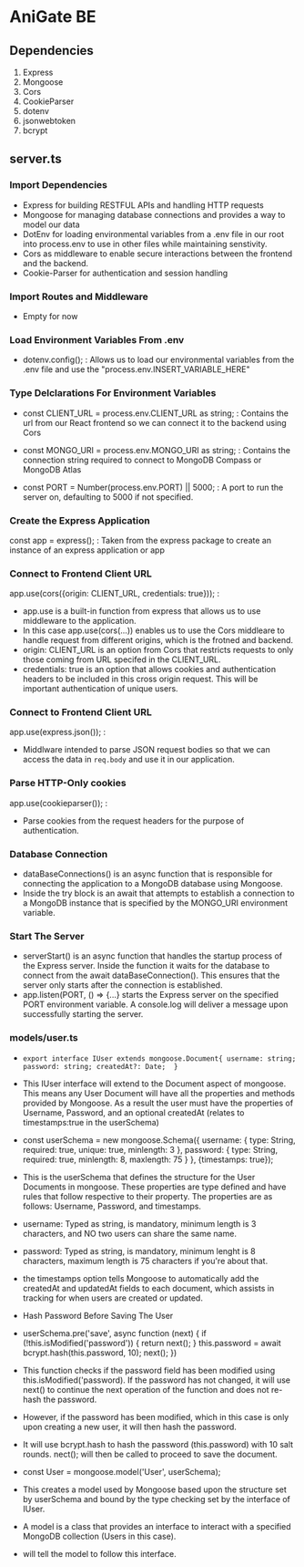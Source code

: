 # AniGate BE

## Dependencies
1. Express
2. Mongoose
3. Cors
4. CookieParser
5. dotenv
6. jsonwebtoken
7. bcrypt

## server.ts
### Import Dependencies
- Express for building RESTFUL APIs and handling HTTP requests
- Mongoose for managing database connections and provides a way to model our data
- DotEnv for loading environmental variables from a .env file in our root into process.env to use in other files while maintaining senstivity.
- Cors as middleware to enable secure interactions between the frontend and the backend.
- Cookie-Parser for authentication and session handling

### Import Routes and Middleware
- Empty for now

### Load Environment Variables From .env
- dotenv.config(); : Allows us to load our environmental variables from the .env file and use the "process.env.INSERT_VARIABLE_HERE" 

### Type Delclarations For Environment Variables
- const CLIENT_URL = process.env.CLIENT_URL as string; : Contains the url from our React frontend so we can connect it to the backend using Cors

- const MONGO_URI = process.env.MONGO_URI as string; : Contains the connection string required to connect to MongoDB Compass or MongoDB Atlas

- const PORT = Number(process.env.PORT) || 5000; : A port to run the server on, defaulting to 5000 if not specified.

### Create the Express Application
const app = express(); : Taken from the express package to create an instance of an express application or app

### Connect to Frontend Client URL
app.use(cors({origin: CLIENT_URL, credentials: true})); : 
- app.use is a built-in function from express that allows us to use middleware to the application. 
- In this case app.use(cors(...)) enables us to use the Cors middleare to handle request from different origins, which is the frotned and backend. 
- origin: CLIENT_URL is an option from Cors that restricts requests to only those coming from URL specifed in the CLIENT_URL.
- credentials: true is an option that allows cookies and authentication headers to be included in this cross origin request. This will be important authentication of unique users.

### Connect to Frontend Client URL
app.use(express.json()); : 
-  Middlware intended to parse JSON request bodies so that we can access the data in `req.body` and use it in our application.

### Parse HTTP-Only cookies
app.use(cookieparser()); : 
- Parse cookies from the request headers for the purpose of authentication.

### Database Connection
- dataBaseConnections() is an async function that is responsible for connecting the application to a MongoDB database using Mongoose. 
- Inside the try block is an await that attempts to establish a connection to a MongoDB instance that is specified by the MONGO_URI environment variable.

### Start The Server
- serverStart() is an async function that handles the startup process of the Express server. Inside the function it waits for the database to connect from the await dataBaseConnection(). This ensures that the server only starts after the connection is established.
- app.listen(PORT, () => {...} starts the Express server on the specified PORT environment variable. A console.log will deliver a message upon successfully starting the server.

### models/user.ts

- `export interface IUser extends mongoose.Document{
    username: string;
    password: string;
    createdAt?: Date; 
}`
- This IUser interface will extend to the Document aspect of mongoose. This means any User Document will have all the properties and methods provided by Mongoose. As a result the user must have the properties of Username, Password, and an optional createdAt (relates to timestamps:true in the userSchema)

- const userSchema = new mongoose.Schema({
    username: {
        type: String,
        required: true,
        unique: true,
        minlength: 3 
    },
    password: {
        type: String,
        required: true,
        minlength: 8, 
        maxlength: 75 
    }
}, {timestamps: true}); 

- This is the userSchema that defines the structure for the User Documents in mongoose. These properties are type defined and have rules that follow respective to their property. The properties are as follows: Username, Password, and timestamps.
- username: Typed as string, is mandatory, minimum length is 3 characters, and NO two users can share the same name.
- password: Typed as string, is mandatory, minimum lenght is 8 characters, maximum length is 75 characters if you're about that.
- the timestamps option tells Mongoose to automatically add the createdAt and updatedAt fields to each document, which assists in tracking for when users are created or updated.

- Hash Password Before Saving The User
- userSchema.pre<IUser>('save', async function (next) {
    if (!this.isModified('password')) {
        return next();
    }
    this.password = await bcrypt.hash(this.password, 10);
    next();
})
- This function checks if the password field has been modified using this.isModified('password). If the password has not changed, it will use next() to continue the next operation of the function and does not re-hash the password.
- However, if the password has been modified, which in this case is only upon creating a new user, it will then hash the password.
- It will use bcrypt.hash to hash the password (this.password) with 10 salt rounds. nect(); will then be called to proceed to save the document.

- const User = mongoose.model<IUser>('User', userSchema);
- This creates a model used by Mongoose based upon the structure set by userSchema and bound by the type checking set by the interface of IUser.
- A model is a class that provides an interface to interact with a specified MongoDB collection (Users in this case).
- <IUser> will tell the model to follow this interface. 



